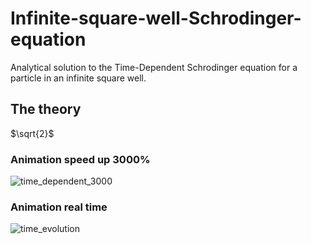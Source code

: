 # Infinite-square-well-Schrodinger-equation
Analytical solution to the Time-Dependent Schrodinger equation for a particle in an infinite square well.

## The theory

$`\sqrt{2}`$

### Animation speed up 3000%
![time_dependent_3000](https://github.com/timothypholmes/Infinite-square-well-Schrodinger-equation/blob/master/time_dependent_3000.gif)

### Animation real time
![time_evolution](https://github.com/timothypholmes/Infinite-square-well-Schrodinger-equation/blob/master/time_evolution.gif)
